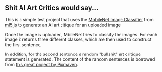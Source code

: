 ## Shit AI Art Critics would say...

This is a simple test project that uses the [MobileNet Image Classifier](https://ml5js.org/reference/api-ImageClassifier/) from [ml5.js](https://ml5js.org/) to generate an AI art citique for an uploaded image. 

Once the image is uploaded, MbileNet tries to classify the images. For each image it returns three different classes, which are then used to construct the first sentence.

In addition, for the second sentence a random "bullshit" art critique statement is generated. The content of the random sentences is borrowed from [this great project by Pixmaven](http://www.pixmaven.com/phrase_generator.html).
